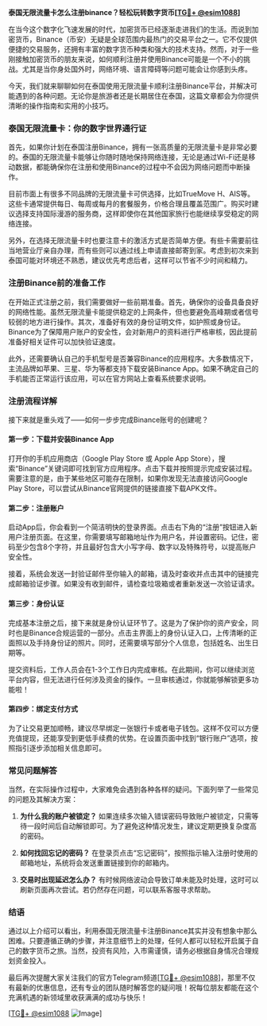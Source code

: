 **泰国无限流量卡怎么注册binance？轻松玩转数字货币[[TG💪+ @esim1088](https://t.me/s/esim1088)]**

在当今这个数字化飞速发展的时代，加密货币已经逐渐走进我们的生活。而说到加密货币，Binance（币安）无疑是全球范围内最热门的交易平台之一。它不仅提供便捷的交易服务，还拥有丰富的数字货币种类和强大的技术支持。然而，对于一些刚接触加密货币的朋友来说，如何顺利注册并使用Binance可能是一个不小的挑战。尤其是当你身处国外时，网络环境、语言障碍等问题可能会让你感到头疼。

今天，我们就来聊聊如何在泰国使用无限流量卡顺利注册Binance平台，并解决可能遇到的各种问题。无论你是旅游者还是长期居住在泰国，这篇文章都会为你提供清晰的操作指南和实用的小技巧。

### 泰国无限流量卡：你的数字世界通行证

首先，如果你计划在泰国注册Binance，拥有一张高质量的无限流量卡是非常必要的。泰国的无限流量卡能够让你随时随地保持网络连接，无论是通过Wi-Fi还是移动数据，都能确保你在注册和使用Binance的过程中不会因为网络问题而中断操作。

目前市面上有很多不同品牌的无限流量卡可供选择，比如TrueMove H、AIS等。这些卡通常提供每日、每周或每月的套餐服务，价格合理且覆盖范围广。购买时建议选择支持国际漫游的服务商，这样即使你在其他国家旅行也能继续享受稳定的网络连接。

另外，在选择无限流量卡时也要注意卡的激活方式是否简单方便。有些卡需要前往当地营业厅亲自办理，而有些则可以通过线上申请直接邮寄到家。考虑到初次来到泰国可能对环境还不熟悉，建议优先考虑后者，这样可以节省不少时间和精力。

### 注册Binance前的准备工作

在开始正式注册之前，我们需要做好一些前期准备。首先，确保你的设备具备良好的网络性能。虽然无限流量卡能提供稳定的上网条件，但也要避免高峰期或者信号较弱的地方进行操作。其次，准备好有效的身份证明文件，如护照或身份证。Binance为了保障用户账户的安全性，会对新用户的资料进行严格审核，因此提前准备好相关证件可以加快验证速度。

此外，还需要确认自己的手机型号是否兼容Binance的应用程序。大多数情况下，主流品牌如苹果、三星、华为等都支持下载安装Binance App。如果不确定自己的手机能否正常运行该应用，可以在官方网站上查看系统要求说明。

### 注册流程详解

接下来就是重头戏了——如何一步步完成Binance账号的创建呢？

#### 第一步：下载并安装Binance App

打开你的手机应用商店（Google Play Store 或 Apple App Store），搜索“Binance”关键词即可找到官方应用程序。点击下载并按照提示完成安装过程。需要注意的是，由于某些地区可能存在限制，如果你发现无法直接访问Google Play Store，可以尝试从Binance官网提供的链接直接下载APK文件。

#### 第二步：注册账户

启动App后，你会看到一个简洁明快的登录界面。点击右下角的“注册”按钮进入新用户注册页面。在这里，你需要填写邮箱地址作为用户名，并设置密码。记住，密码至少包含8个字符，并且最好包含大小写字母、数字以及特殊符号，以提高账户安全性。

接着，系统会发送一封验证邮件至你输入的邮箱，请及时查收并点击其中的链接完成邮箱验证步骤。如果没有收到邮件，请检查垃圾箱或者重新发送一次验证请求。

#### 第三步：身份认证

完成基本注册之后，接下来就是身份认证环节了。这是为了保护你的资产安全，同时也是Binance合规运营的一部分。点击主界面上的身份认证入口，上传清晰的正面照以及手持身份证的照片。同时，还需要填写部分个人信息，包括姓名、出生日期等。

提交资料后，工作人员会在1-3个工作日内完成审核。在此期间，你可以继续浏览平台内容，但无法进行任何涉及资金的操作。一旦审核通过，你就能够解锁更多功能啦！

#### 第四步：绑定支付方式

为了让交易更加顺畅，建议尽早绑定一张银行卡或者电子钱包。这样不仅可以方便充值提现，还能享受到更低手续费的优势。在设置页面中找到“银行账户”选项，按照指引逐步添加相关信息即可。

### 常见问题解答

当然，在实际操作过程中，大家难免会遇到各种各样的疑问。下面列举了一些常见的问题及其解决方案：

1. **为什么我的账户被锁定？**
   如果连续多次输入错误密码导致账户被锁定，只需等待一段时间后自动解锁即可。为了避免这种情况发生，建议定期更换复杂度高的密码。

2. **如何找回忘记的密码？**
   在登录页点击“忘记密码”，按照指示输入注册时使用的邮箱地址，系统将会发送重置链接到你的邮箱内。

3. **交易时出现延迟怎么办？**
   有时候网络波动会导致订单未能及时处理，这时可以刷新页面再次尝试。若仍然存在问题，可以联系客服寻求帮助。

### 结语

通过以上介绍可以看出，利用泰国无限流量卡注册Binance其实并没有想象中那么困难。只要遵循正确的步骤，并注意细节上的处理，任何人都可以轻松开启属于自己的数字货币之旅。当然，投资有风险，入市需谨慎，请务必根据自身情况合理规划资金投入。

最后再次提醒大家关注我们的官方Telegram频道[[TG💪+ @esim1088](https://t.me/s/esim1088)]，那里不仅有最新的优惠信息，还有专业的团队随时解答您的疑问哦！祝每位朋友都能在这个充满机遇的新领域里收获满满的成功与快乐！

[[TG💪+ @esim1088](https://t.me/s/esim1088) ![Image](https://i.postimg.cc/4NQfJmqS/Snipaste-2025-05-13-00-14-12.png)]